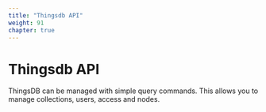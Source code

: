 ```yaml
---
title: "Thingsdb API"
weight: 91
chapter: true
---
```


# Thingsdb API

ThingsDB can be managed with simple query commands. This allows you to manage
collections, users, access and nodes.

